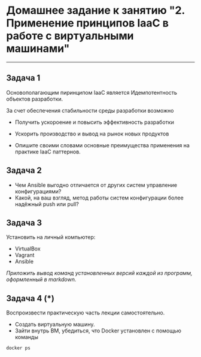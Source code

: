
# Домашнее задание к занятию "2. Применение принципов IaaC в работе с виртуальными машинами"

---

## Задача 1

Основополагающим пиринципом IaaC является Идемпотентность объектов разработки.


За счет обеспечения  стабильности среды разработки возможно 

- Получить ускороение  и повысить эффективность разработки

- Ускорить производство и вывод на рынок новых продуктов




- Опишите своими словами основные преимущества применения на практике IaaC паттернов.

## Задача 2

- Чем Ansible выгодно отличается от других систем управление конфигурациями?
- Какой, на ваш взгляд, метод работы систем конфигурации более надёжный push или pull?

## Задача 3

Установить на личный компьютер:

- VirtualBox
- Vagrant
- Ansible

*Приложить вывод команд установленных версий каждой из программ, оформленный в markdown.*

## Задача 4 (*)

Воспроизвести практическую часть лекции самостоятельно.

- Создать виртуальную машину.
- Зайти внутрь ВМ, убедиться, что Docker установлен с помощью команды
```
docker ps
```
